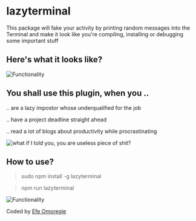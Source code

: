   
# lazyterminal

This package will fake your activity by printing random messages into the Terminal and make it look like you're compiling, installing or debugging some important stuff


## Here's what it looks like?

![Functionality](https://storage.googleapis.com/ganar-images/speechtotext/terminal.gif)

   
  

## You shall use this plugin, when you ..

.. are a lazy impostor whose underqualified for the job

.. have a project deadline straight ahead

.. read a lot of blogs about productivity while procrastinating

  

![what if I told you, you are useless piece of shit?](https://memegenerator.net/img/instances/65829788.jpg)

  
  
  

## How to use?

  

> sudo npm install -g lazyterminal

> npm run lazyterminal
  

![Functionality](https://rawgit.com/ondrek/bebusy.js/master/graphs/gollum.jpg)

  

Coded by  [Efe Omoregie](https://efe.ng)  
